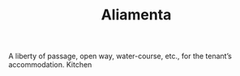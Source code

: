 ---
title: Aliamenta
permalink: "/definitions/aliamenta.html"
body: A liberty of passage, open way, water-course, etc., for the tenant’s accommodation.
  Kitchen
published_at: '2018-07-07'
layout: post
---